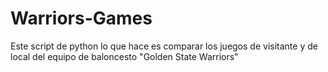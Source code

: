 # Warriors-Games
Este script de python lo que hace es comparar los juegos de visitante y de local del equipo de baloncesto "Golden State Warriors"
